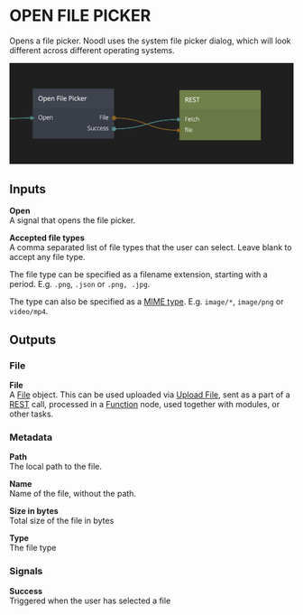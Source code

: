 # OPEN FILE PICKER

Opens a file picker. Noodl uses the system file picker dialog, which will look different across different operating systems.

![](open-file-picker.png ':class=img-size-l')

## Inputs

**Open**  
A signal that opens the file picker.

**Accepted file types**  
A comma separated list of file types that the user can select. Leave blank to accept any file type.

The file type can be specified as a filename extension, starting with a period. E.g. `.png`, `.json` or `.png, .jpg`.

The type can also be specified as a [MIME type](https://developer.mozilla.org/en-US/docs/Web/HTTP/Basics_of_HTTP/MIME_types/Common_types). E.g. `image/*`, `image/png` or `video/mp4`.


## Outputs

### File
**File**  
A [File](https://developer.mozilla.org/en-US/docs/Web/API/File) object. This can be used uploaded via [Upload File](/nodes/cloud-services/upload-file.md), sent as a part of a [REST](/nodes/data/rest.md) call, processed in a [Function](/nodes/javascript/function.md) node, used together with modules, or other tasks.

### Metadata
**Path**  
The local path to the file.

**Name**  
Name of the file, without the path.

**Size in bytes**  
Total size of the file in bytes

**Type**  
The file type


### Signals
**Success**  
Triggered when the user has selected a file